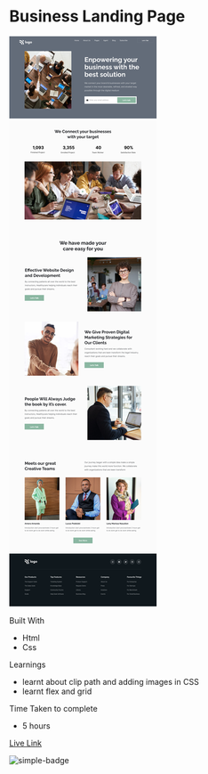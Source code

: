 # Business Landing Page

![Image](./12.png)

Built With
- Html
- Css

Learnings
- learnt about clip path and adding images in CSS
- learnt flex and grid

Time Taken to complete
- 5 hours

[Live Link](https://hemanth-bussiness-landingpage.netlify.app)

![simple-badge](https://img.shields.io/badge/HTML-CSS-green)